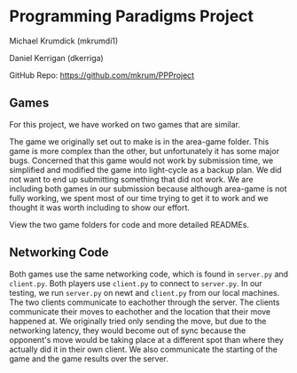 # Programming Paradigms Project

Michael Krumdick (mkrumdi1)

Daniel Kerrigan (dkerriga)

GitHub Repo: https://github.com/mkrum/PPProject

## Games

For this project, we have worked on two games that are similar.

The game we originally set out to make is in the area-game folder. This game is more complex than the other, but unfortunately it has some major bugs. Concerned that this game would not work by submission time, we simplified and modified the game into light-cycle as a backup plan. We did not want to end up submitting something that did not work. We are including both games in our submission because although area-game is not fully working, we spent most of our time trying to get it to work and we thought it was worth including to show our effort.

View the two game folders for code and more detailed READMEs.


## Networking Code

Both games use the same networking code, which is found in `server.py` and `client.py`. Both players use `client.py` to connect to `server.py`. In our testing, we run `server.py` on newt and `client.py` from our local machines. The two clients communicate to eachother through the server. The clients communicate their moves to eachother and the location that their move happened at. We originally tried only sending the move, but due to the networking latency, they would become out of sync because the opponent's move would be taking place at a different spot than where they actually did it in their own client. We also communicate the starting of the game and the game results over the server.
